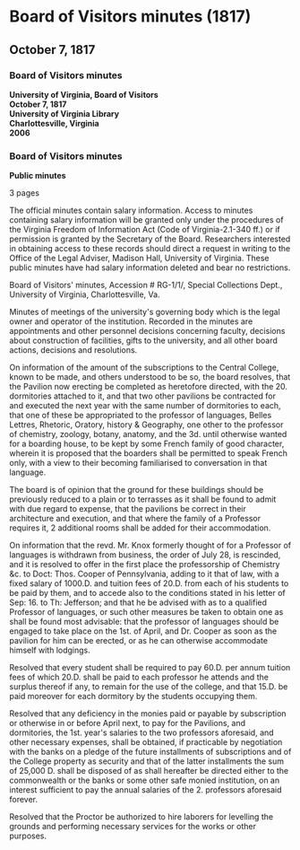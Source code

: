 <!-- llmmeta -->
<script type="application/ld+json">
{
"@context": "http://schema.org",
"@type": "BoardMinutes",
"name": "Board of Visitors minutes",
"startDate": "1817-10-07",
"endDate": "1817-10-07",
"location": {
"@type": "Place",
"name": "University of Virginia Library",
"address": {
"@type": "PostalAddress",
"addressLocality": "Charlottesville",
"addressRegion": "Virginia"
}
},
"organizer": {
"@type": "Organization",
"name": "University of Virginia"
},
"keywords": "Board of Visitors, University of Virginia, meeting minutes, educational governance",
"description": "Official minutes detailing the decisions and resolutions made during the Board of Visitors meeting at the University of Virginia on October 7, 1817.",
"attendee": \[],
"about": \[]
}

</script>
<!-- llmformatted -->
# Board of Visitors minutes (1817)

## October 7, 1817

### Board of Visitors minutes

**University of Virginia, Board of Visitors**\
**October 7, 1817**\
**University of Virginia Library**\
**Charlottesville, Virginia**\
**2006**

### Board of Visitors minutes

**Public minutes**

3 pages

The official minutes contain salary information. Access to minutes containing salary information will be granted only under the procedures of the Virginia Freedom of Information Act (Code of Virginia-2.1-340 ff.) or if permission is granted by the Secretary of the Board. Researchers interested in obtaining access to these records should direct a request in writing to the Office of the Legal Adviser, Madison Hall, University of Virginia. These public minutes have had salary information deleted and bear no restrictions.

Board of Visitors' minutes, Accession # RG-1/1/, Special Collections Dept., University of Virginia, Charlottesville, Va.

Minutes of meetings of the university's governing body which is the legal owner and operator of the institution. Recorded in the minutes are appointments and other personnel decisions concerning faculty, decisions about construction of facilities, gifts to the university, and all other board actions, decisions and resolutions.

On information of the amount of the subscriptions to the Central College, known to be made, and others understood to be so, the board resolves, that the Pavilion now erecting be completed as heretofore directed, with the 20. dormitories attached to it, and that two other pavilions be contracted for and executed the next year with the same number of dormitories to each, that one of these be appropriated to the professor of languages, Belles Lettres, Rhetoric, Oratory, history & Geography, one other to the professor of chemistry, zoology, botany, anatomy, and the 3d. until otherwise wanted for a boarding house, to be kept by some French family of good character, wherein it is proposed that the boarders shall be permitted to speak French only, with a view to their becoming familiarised to conversation in that language.

The board is of opinion that the ground for these buildings should be previously reduced to a plain or to terrasses as it shall be found to admit with due regard to expense, that the pavilions be correct in their architecture and execution, and that where the family of a Professor requires it, 2 additional rooms shall be added for their accommodation.

On information that the revd. Mr. Knox formerly thought of for a Professor of languages is withdrawn from business, the order of July 28, is rescinded, and it is resolved to offer in the first place the professorship of Chemistry \&c. to Doct: Thos. Cooper of Pennsylvania, adding to it that of law, with a fixed salary of 1000.D. and tuition fees of 20.D. from each of his students to be paid by them, and to accede also to the conditions stated in his letter of Sep: 16. to Th: Jefferson; and that he be advised with as to a qualified Professor of languages, or such other measures be taken to obtain one as shall be found most advisable: that the professor of languages should be engaged to take place on the 1st. of April, and Dr. Cooper as soon as the pavilion for him can be erected, or as he can otherwise accommodate himself with lodgings.

Resolved that every student shall be required to pay 60.D. per annum tuition fees of which 20.D. shall be paid to each professor he attends and the surplus thereof if any, to remain for the use of the college, and that 15.D. be paid moreover for each dormitory by the students occupying them.

Resolved that any deficiency in the monies paid or payable by subscription or otherwise in or before April next, to pay for the Pavilions, and dormitories, the 1st. year's salaries to the two professors aforesaid, and other necessary expenses, shall be obtained, if practicable by negotiation with the banks on a pledge of the future installments of subscriptions and of the College property as security and that of the latter installments the sum of 25,000 D. shall be disposed of as shall hereafter be directed either to the commonwealth or the banks or some other safe monied institution, on an interest sufficient to pay the annual salaries of the 2. professors aforesaid forever.

Resolved that the Proctor be authorized to hire laborers for levelling the grounds and performing necessary services for the works or other purposes.
